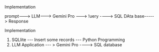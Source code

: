 Implementation

prompt---> LLM---> Gemini Pro ---> !uery ----> SQL DAta base-----> Response

Implementation
1. SQLlite --- Insert some records --- Python Programming
2. LLM Application --- > Gemini Pro ----> SQL database